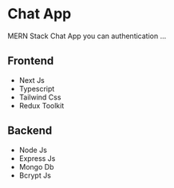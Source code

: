 # Chat App

MERN Stack Chat App you can authentication ...

## Frontend

- Next Js
- Typescript
- Tailwind Css
- Redux Toolkit

## Backend

- Node Js
- Express Js
- Mongo Db
- Bcrypt Js
